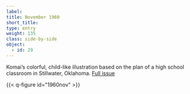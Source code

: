 ```yaml
---
label: 
title: November 1960
short_title:
type: entry
weight: 135
class: side-by-side
object:
  - id: 29
---
```

Komai’s colorful, child-like illustration based on the plan of a high school classroom in Stillwater, Oklahoma.
[Full issue](https://usmodernist.org/AF/AF-1960-11.PDF)

{{< q-figure id="1960nov" >}}
